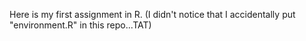 Here is my first assignment in R.
(I didn't notice that I accidentally put "environment.R" in this repo...TAT)
